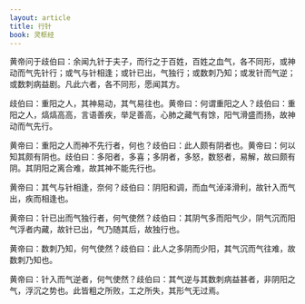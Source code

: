 ```yaml
---
layout: article
title: 行针
book: 灵枢经
---
```


黄帝问于歧伯曰：余闻九针于夫子，而行之于百姓，百姓之血气，各不同形，或神动而气先针行；或气与针相逢；或针已出，气独行；或数刺乃知；或发针而气逆；或数刺病益剧。凡此六者，各不同形，愿闻其方。

歧伯曰：重阳之人，其神易动，其气易往也。黄帝曰：何谓重阳之人？歧伯曰：重阳之人，熇熇高高，言语善疾，举足善高，心肺之藏气有馀，阳气滑盛而扬，故神动而气先行。

黄帝曰：重阳之人而神不先行者，何也？歧伯曰：此人颇有阴者也。黄帝曰：何以知其颇有阴也。歧伯曰：多阳者，多喜；多阴者，多怒，数怒者，易解，故曰颇有阴。其阴阳之离合难，故其神不能先行也。

黄帝曰：其气与针相逢，奈何？歧伯曰：阴阳和调，而血气淖泽滑利，故针入而气出，疾而相逢也。

黄帝曰：针已出而气独行者，何气使然？歧伯曰：其阴气多而阳气少，阴气沉而阳气浮者内藏，故针已出，气乃随其后，故独行也。

黄帝曰：数刺乃知，何气使然？歧伯曰：此人之多阴而少阳，其气沉而气往难，故数刺乃知也。

黄帝曰：针入而气逆者，何气使然？歧伯曰：其气逆与其数刺病益甚者，非阴阳之气，浮沉之势也。此皆粗之所败，工之所失，其形气无过焉。

